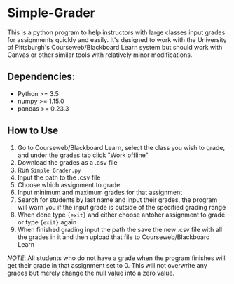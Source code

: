 # Simple-Grader
This is a python program to help instructors with large classes input grades for assignments
quickly and easily.  It's designed to work with the University of Pittsburgh's Courseweb/Blackboard
Learn system but should work with Canvas or other similar tools with relatively minor modifications.

## Dependencies:
* Python >= 3.5
* numpy >= 1.15.0
* pandas >= 0.23.3


## How to Use

1. Go to Courseweb/Blackboard Learn, select the class you wish to grade, and under the grades tab click "Work offline"
2. Download the grades as a .csv file
3. Run `Simple Grader.py`
4. Input the path to the .csv file
5. Choose which assignment to grade
6. Input minimum and maximum grades for that assignment
7. Search for students by last name and input their grades, the program will warn you if the input grade is outside of the specified grading range
8. When done type `{exit}` and either choose antoher assignment to grade or type `{exit}` again 
9. When finished grading input the path the save the new .csv file with all the grades in it and then upload that file to Courseweb/Blackboard Learn

*NOTE*: All students who do not have a grade when the program finishes will get their grade in that assignment set to 0.  This will not overwrite any grades but merely change the null value into a zero value.
